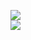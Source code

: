 [![](https://img.shields.io/badge/Made%20With-Github%20Spray-lightgrey.svg?style=for-the-badge&logo=github)](https://github.com/Annihil/github-spray#8993)  
[![](https://i.imgur.com/2DrTn0Z.gif)](https://github.com/Annihil/github-spray)